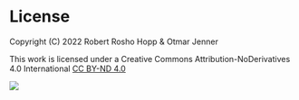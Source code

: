 # License

Copyright (C) 2022 Robert Rosho Hopp & Otmar Jenner

This work is licensed under a
Creative Commons Attribution-NoDerivatives 4.0 International
[CC BY-ND 4.0](http://creativecommons.org/licenses/by-nd/4.0/)

![](https://i.creativecommons.org/l/by-nd/4.0/88x31.png)
